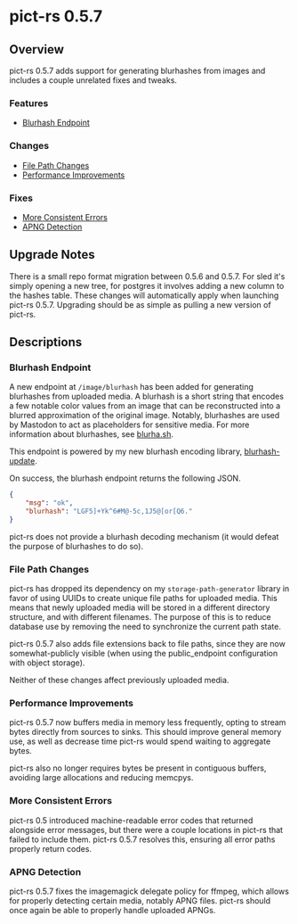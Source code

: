 # pict-rs 0.5.7

## Overview

pict-rs 0.5.7 adds support for generating blurhashes from images and includes a couple unrelated
fixes and tweaks. 

### Features

- [Blurhash Endpoint](#blurhash-endpoint)


### Changes

- [File Path Changes](#file-path-changes)
- [Performance Improvements](#performance-improvements)


### Fixes

- [More Consistent Errors](#more-consistent-errors)
- [APNG Detection](#apng-detection)


## Upgrade Notes

There is a small repo format migration between 0.5.6 and 0.5.7. For sled it's simply opening a new
tree, for postgres it involves adding a new column to the hashes table. These changes will
automatically apply when launching pict-rs 0.5.7. Upgrading should be as simple as pulling a new
version of pict-rs.


## Descriptions

### Blurhash Endpoint

A new endpoint at `/image/blurhash` has been added for generating blurhashes from uploaded media. A
blurhash is a short string that encodes a few notable color values from an image that can be
reconstructed into a blurred approximation of the original image. Notably, blurhashes are used by
Mastodon to act as placeholders for sensitive media. For more information about blurhashes, see
[blurha.sh](https://blurha.sh).

This endpoint is powered by my new blurhash encoding library,
[blurhash-update](https://crates.io/crates/blurhash-update).

On success, the blurhash endpoint returns the following JSON.

```json
{
    "msg": "ok",
    "blurhash": "LGF5]+Yk^6#M@-5c,1J5@[or[Q6."
}
```

pict-rs does not provide a blurhash decoding mechanism (it would defeat the purpose of blurhashes to
do so).


### File Path Changes

pict-rs has dropped its dependency on my `storage-path-generator` library in favor of using UUIDs to
create unique file paths for uploaded media. This means that newly uploaded media will be stored in
a different directory structure, and with different filenames. The purpose of this is to reduce
database use by removing the need to synchronize the current path state.

pict-rs 0.5.7 also adds file extensions back to file paths, since they are now somewhat-publicly
visible (when using the public_endpoint configuration with object storage).

Neither of these changes affect previously uploaded media.


### Performance Improvements

pict-rs 0.5.7 now buffers media in memory less frequently, opting to stream bytes directly from
sources to sinks. This should improve general memory use, as well as decrease time pict-rs would
spend waiting to aggregate bytes.

pict-rs also no longer requires bytes be present in contiguous buffers, avoiding large allocations
and reducing memcpys.


### More Consistent Errors

pict-rs 0.5 introduced machine-readable error codes that returned alongside error messages, but
there were a couple locations in pict-rs that failed to include them. pict-rs 0.5.7 resolves this,
ensuring all error paths properly return codes.


### APNG Detection

pict-rs 0.5.7 fixes the imagemagick delegate policy for ffmpeg, which allows for properly detecting
certain media, notably APNG files. pict-rs should once again be able to properly handle uploaded
APNGs.
